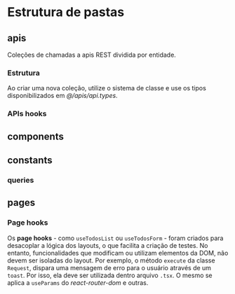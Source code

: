 # Estrutura de pastas

## apis

Coleções de chamadas a apis REST dividida por entidade.

### Estrutura

Ao criar uma nova coleção, utilize o sistema de classe e use os tipos disponibilizados em _@/apis/api.types_.

### APIs hooks

## components

## constants

### queries

## pages

### Page hooks

Os **page hooks** - como `useTodosList` ou `useTodosForm` - foram criados para desacoplar a lógica dos layouts, o que facilita a criação de testes. No entanto, funcionalidades que modificam ou utilizam elementos da DOM, não devem ser isoladas do layout. Por exemplo, o método `execute` da classe `Request`, dispara uma mensagem de erro para o usuário através de um `toast`. Por isso, ela deve ser utilizada dentro arquivo `.tsx`. O mesmo se aplica a `useParams` do _react-router-dom_ e outras.
